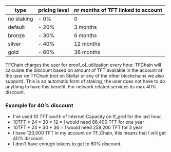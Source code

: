 | type       | pricing level | nr months of TFT linked to account |
| ---------- | ------------- | ---------------------------------- |
| no staking | - 0%          | 0                                  |
| default    | - 20%         | 3 months                           |
| bronze     | - 30%         | 6 months                           |
| silver     | - 40%         | 12 months                          |
| gold       | - 60%         | 36 months                          |

TFChain charges the user for proof_of_utilization every hour. TFChain will calculate the discount based on amount of TFT available in the account of the user on TFChain (not on Stellar or any of the other blockchains we also support). This is an automatic form of staking, the user does not have to do anything to have this benefit. For network related services its max 40% discount.

### Example for 40% discount

- I've used 10 TFT worth of Internet Capacity on tf_grid for the last hour.
- 10TFT * 24 * 30 * 12 = I would need 86,400 TFT for one year
- 10TFT * 24 * 30 * 36 = I would need 259,200 TFT for 3 year
- I have 120,000 TFT in my account on TF_Chain, this means that I will get 40% discount.
- I don't have enough tokens to get to 60% discount.

